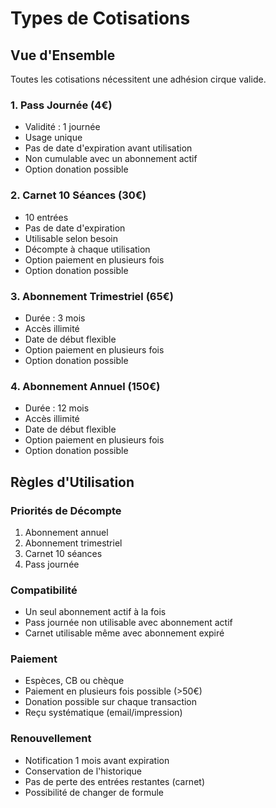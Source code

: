 # Types de Cotisations

## Vue d'Ensemble
Toutes les cotisations nécessitent une adhésion cirque valide.

### 1. Pass Journée (4€)
- Validité : 1 journée
- Usage unique
- Pas de date d'expiration avant utilisation
- Non cumulable avec un abonnement actif
- Option donation possible

### 2. Carnet 10 Séances (30€)
- 10 entrées
- Pas de date d'expiration
- Utilisable selon besoin
- Décompte à chaque utilisation
- Option paiement en plusieurs fois
- Option donation possible

### 3. Abonnement Trimestriel (65€)
- Durée : 3 mois
- Accès illimité
- Date de début flexible
- Option paiement en plusieurs fois
- Option donation possible

### 4. Abonnement Annuel (150€)
- Durée : 12 mois
- Accès illimité
- Date de début flexible
- Option paiement en plusieurs fois
- Option donation possible

## Règles d'Utilisation

### Priorités de Décompte
1. Abonnement annuel
2. Abonnement trimestriel
3. Carnet 10 séances
4. Pass journée

### Compatibilité
- Un seul abonnement actif à la fois
- Pass journée non utilisable avec abonnement actif
- Carnet utilisable même avec abonnement expiré

### Paiement
- Espèces, CB ou chèque
- Paiement en plusieurs fois possible (>50€)
- Donation possible sur chaque transaction
- Reçu systématique (email/impression)

### Renouvellement
- Notification 1 mois avant expiration
- Conservation de l'historique
- Pas de perte des entrées restantes (carnet)
- Possibilité de changer de formule 
